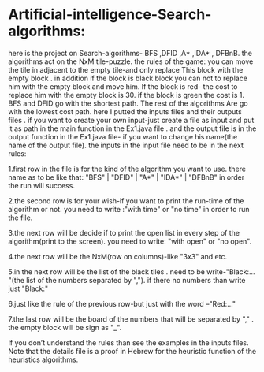 # Artificial-intelligence-Search-algorithms:

here is the project on Search-algorithms- BFS ,DFID ,A* ,IDA* , DFBnB. 
the algorithms act on the NxM tile-puzzle. 
the rules of the game: you can move the tile in adjacent to the empty tile-and only replace This block with the empty block .
in addition if the block is black block you can not to replace him with the empty block and move him. 
If the block is red- the cost to replace him with the empty block is 30.
if the block is green the cost is 1.
BFS and DFID go with the shortest path. 
The rest of the algorithms  Are go with the lowest cost path.
here I putted the inputs files and their outputs files .
if you want to create your own input-just create a file as input and put it as path in the main function in the Ex1.java file . 
and the output file is in the output function in the Ex1.java file- if you want to change his name(the name of the output file).
the inputs in the input file need to be in the next rules:

1.first row in the file is for the kind of the algorithm you want to use. there name as
to be like that: "BFS" | "DFID" | "A*" | "IDA*" | "DFBnB" in order the run will success.

2.the second row is for your wish-if you want to print the run-time of the algorithm or not.
you need to write :"with time" or "no time" in order to run the file.

3.the next row will be decide if to print the open list in every step of the algorithm(print to the screen). 
you need to write: "with open" or "no open".

4.the next row will be the NxM(row on columns)-like "3x3" and etc.

5.in the next row will be the list of the black tiles .
need to be write-"Black:... "(the list of the numbers separated by ",").
if there no numbers than write just "Black:"

6.just like the rule of the previous row-but just with the word –"Red:..."

7.the last row will be the board of the numbers that will be separated by "," .
the empty block will be sign as "_".

If you don’t understand the rules than see the examples in the inputs files.
Note that the details file is a proof in Hebrew  for the heuristic function of the heuristics algorithms.

